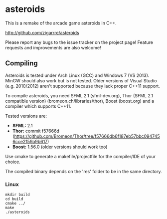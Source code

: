 # asteroids

This is a remake of the arcade game asteroids in C++.

http://github.com/zigarrre/asteroids

Please report any bugs to the issue tracker on the project page! Feature requests and improvements are also welcome!

## Compiling

Asteroids is tested under Arch Linux (GCC) and Windows 7 (VS 2013). MinGW should also work but is not tested. Older versions of Visual Studio (e.g. 2010/2012) aren't supported because they lack proper C++11 support.

To compile asteroids, you need SFML 2.1 (sfml-dev.org), Thor (SFML 2.1 compatible version) (bromeon.ch/libraries/thor), Boost (boost.org) and a compiler which supports C++11.

Tested versions are:

* **SFML:** 2.1
* **Thor:** commit f57666d (https://github.com/Bromeon/Thor/tree/f57666db6f187eb57bbc0947456cce2159a9b617)
* **Boost:** 1.56.0 (older versions should work too)

Use cmake to generate a makefile/projectfile for the compiler/IDE of your choice.

The compiled binary depends on the 'res' folder to be in the same directory.

### Linux

```
mkdir build
cd build
cmake ../
make
./asteroids
```
